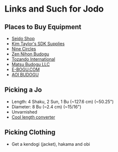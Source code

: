 # Links and Such for Jodo
## Places to Buy Equipment 
- [Seido Shop](https://www.seidoshop.com)
- [Kim Taylor's SDK Supplies](https://sdksupplies.com)
- [Nine Circles](https://www.ninecircles.co.uk) 
- [Zen Nihon Budogu](https://zennihonbudogu.com)
- [Tozando International](tozandoshop.com)
- [Matsu Budogu LLC](mazkiya.net)
- [E-BOGU.COM](https://www.e-bogu.com/)
- [AOI BUDOGU](budo-aoi.com)

## Picking a Jo
- Length: 4 Shaku, 2 Sun, 1 Bu (~127.6 cm) (~50.25")
- Diameter: 8 Bu (~2.4 cm) (~15/16")
- Unvarnished
- [Cool length converter](https://www.kampaibudokai.org/Script.htm)

## Picking Clothing
- Get a kendogi (jacket), hakama and obi
